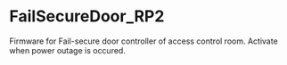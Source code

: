 # FailSecureDoor_RP2
Firmware for Fail-secure door controller of access control room. Activate when power outage is occured.
